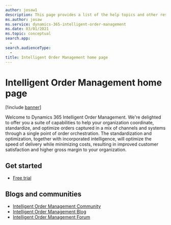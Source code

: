 ```yaml
---
author: josaw1
description: This page provides a list of the help topics and other resources for Intelligent Order Management features.   
ms.author: josaw
ms.service: dynamics-365-intelligent-order-management
ms.date: 03/01/2021
ms.topic: conceptual
search.app: 
  - 
search.audienceType:
  - 
title: Intelligent Order Management home page
---
```


# Intelligent Order Management home page

[!include [banner](includes/banner.md)]

Welcome to Dynamics 365 Intelligent Order Management. We're delighted to offer you a suite of capabilities to help your organization coordinate, standardize, and optimize orders captured in a mix of channels and systems through a single point of order orchestration. The standardization and optimization, together with incorporated intelligence, will optimize the speed of delivery while minimizing costs, resulting in improved customer satisfaction and higher gross margin to your organization.   

## Get started
- [Free trial](https://dynamics.microsoft.com/operations-management/)

## Blogs and communities
- [Intelligent Order Management Community](https://community.dynamics.com/365/dynamics-365-intelligent-order-management)
- [Intelligent Order Management Blog](https://community.dynamics.com/365/dynamics-365-intelligent-order-management/b/dynamics-365-intelligent-order-management-blog)
- [Intelligent Order Management Forum](https://community.dynamics.com/365/dynamics-365-intelligent-order-management/f/dynamics-365-intelligent-order-management-forum)


